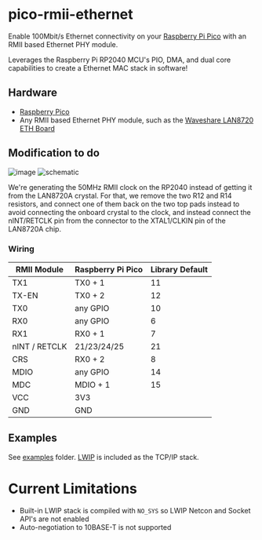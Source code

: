 # pico-rmii-ethernet

Enable 100Mbit/s Ethernet connectivity on your [Raspberry Pi Pico](https://www.raspberrypi.org/products/raspberry-pi-pico/) with an RMII based Ethernet PHY module.

Leverages the Raspberry Pi RP2040 MCU's PIO, DMA, and dual core capabilities to create a Ethernet MAC stack in software!

## Hardware

* [Raspberry Pico](https://www.raspberrypi.org/products/raspberry-pi-pico/)
* Any RMII based Ethernet PHY module, such as the [Waveshare LAN8720 ETH Board](https://www.waveshare.com/lan8720-eth-board.htm)

## Modification to do

![image](https://user-images.githubusercontent.com/159235/147747551-1fca8e2f-e9c8-4833-9947-0a49e2bda6a9.png)
![schematic](https://user-images.githubusercontent.com/159235/147748051-1d8e7100-147f-4f92-9b2f-91e2398c6e03.jpg)


We're generating the 50MHz RMII clock on the RP2040 instead of getting it from the LAN8720A crystal. For that, we remove the two R12 and R14 resistors, and connect one of them back on the two top pads instead to avoid connecting the onboard crystal to the clock, and instead connect the nINT/RETCLK pin from the connector to the XTAL1/CLKIN pin of the LAN8720A chip.

### Wiring

| RMII Module | Raspberry Pi Pico | Library Default |
| ----------- | ----------------- | --------------- |
| TX1 | TX0 + 1 | 11 |
| TX-EN | TX0 + 2 | 12 |
| TX0 | any GPIO | 10 |
| RX0 | any GPIO | 6 |
| RX1 | RX0 + 1 | 7 |
| nINT / RETCLK | 21/23/24/25 | 21 |
| CRS | RX0 + 2 | 8 |
| MDIO | any GPIO | 14 |
| MDC | MDIO + 1 | 15 |
| VCC | 3V3 | |
| GND | GND | |

## Examples

See [examples](examples/) folder. [LWIP](https://www.nongnu.org/lwip/) is included as the TCP/IP stack.

# Current Limitations

* Built-in LWIP stack is compiled with `NO_SYS` so LWIP Netcon and Socket API's are not enabled
* Auto-negotiation to 10BASE-T is not supported